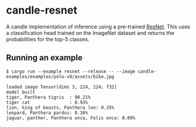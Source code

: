 # candle-resnet

A candle implementation of inference using a pre-trained [ResNet](https://arxiv.org/abs/1512.03385).
This uses a classification head trained on the ImageNet dataset and returns the
probabilities for the top-5 classes.

## Running an example

```
$ cargo run --example resnet --release -- --image candle-examples/examples/yolo-v8/assets/bike.jpg

loaded image Tensor[dims 3, 224, 224; f32]
model built
tiger, Panthera tigris  : 90.21%
tiger cat               : 8.93%
lion, king of beasts, Panthera leo: 0.35%
leopard, Panthera pardus: 0.16%
jaguar, panther, Panthera onca, Felis onca: 0.09%
```
